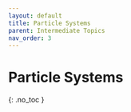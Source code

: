 ```yaml
---
layout: default
title: Particle Systems
parent: Intermediate Topics
nav_order: 3
---
```


# Particle Systems
{: .no_toc }

